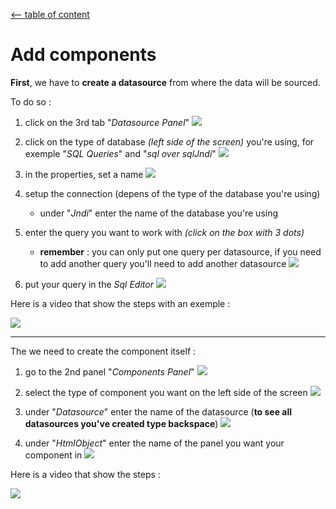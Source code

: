 [<-- table of content](Create%20a%20dashboard.md)

# Add components

**First**, we have to __create a datasource__ from where the data will be sourced.

To do so :
1. click on the 3rd tab "*Datasource Panel*"
![](https://i.imgur.com/e5epepa.png)

2. click on the type of database *(left side of the screen)* you're using, for exemple "*SQL Queries*" and "*sql over sqlJndi*"
![](https://i.imgur.com/KzpP7Ob.png)

3. in the properties, set a name
![](https://i.imgur.com/7BieD2G.png)

4. setup the connection (depens of the type of the database you're using)
	* under "*Jndi*" enter the name of the database you're using
5. enter the query you want to work with *(click on the box with 3 dots)*
	* **remember** : you can only put one query per datasource, if you need to add another query you'll need to add another datasource
![](https://i.imgur.com/L3h2t9d.png)

6. put your query in the *Sql Editor*
![](https://i.imgur.com/gLSoSXu.png)

Here is a video that show the steps with an exemple :

![](https://i.imgur.com/l9bSUEC.gif)

---

The we need to create the component itself :
1. go to the 2nd panel "*Components Panel*"
![](https://i.imgur.com/06JSgtD.png)

2. select the type of component you want on the left side of the screen
![](https://i.imgur.com/1hGbwPa.png)

3. under "*Datasource*" enter the name of the datasource (**to see all datasources you've created type backspace**)
![](https://i.imgur.com/HWPYL9G.png)

4. under "*HtmlObject*" enter the name of the panel you want your component in
![](https://i.imgur.com/vGIIjEJ.png)

Here is a video that show the steps :

![](https://i.imgur.com/nJUX23f.gif)
